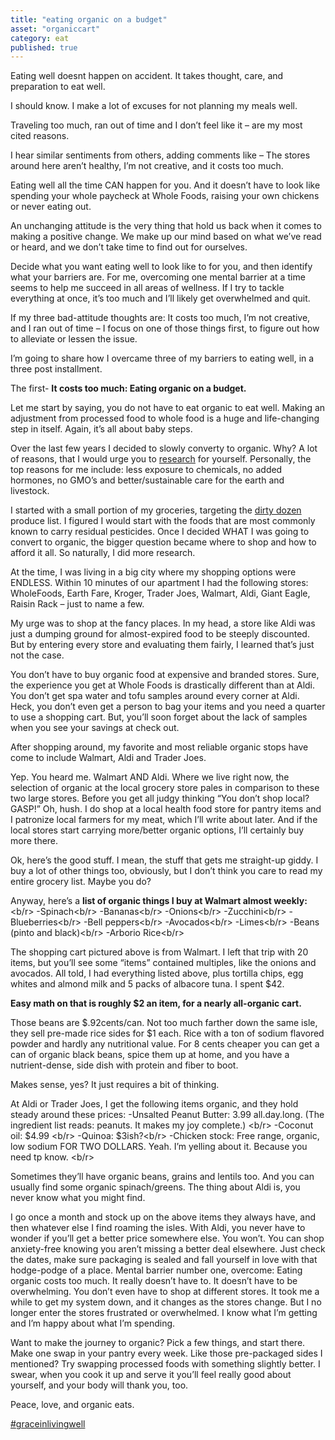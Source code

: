 ```yaml
---
title: "eating organic on a budget"
asset: "organiccart" 
category: eat
published: true
---
```


Eating well doesnt happen on accident. It takes thought, care, and preparation to eat well.

I should know. I make a lot of excuses for not planning my meals well.

Traveling too much, ran out of time and I don’t feel like it – are my most cited reasons.

I hear similar sentiments from others, adding comments like – The stores around here aren’t healthy, I’m not creative, and it costs too much.

Eating well all the time CAN happen for you. And it doesn’t have to look like spending your whole paycheck at Whole Foods, raising your own chickens or never eating out.

An unchanging attitude is the very thing that hold us back when it comes to making a positive change. We make up our mind based on what we’ve read or heard, and we don’t take time to find out for ourselves.

Decide what you want eating well to look like to for you, and then identify what your barriers are. For me, overcoming one mental barrier at a time seems to help me succeed in all areas of wellness. If I try to tackle everything at once, it’s too much and I’ll likely get overwhelmed and quit.

If my three bad-attitude thoughts are: It costs too much, I’m not creative, and I ran out of time – I focus on one of those things first, to figure out how to alleviate or lessen the issue. 

I’m going to share how I overcame three of my barriers to eating well, in a three post installment. 

The first- **It costs too much: Eating organic on a budget.**

Let me start by saying, you do not have to eat organic to eat well. Making an adjustment from processed food to whole food is a huge and life-changing step in itself. Again, it’s all about baby steps.

Over the last few years I decided to slowly converty to organic. Why? A lot of reasons, that I would urge you to [research]( http://www.mayoclinic.org/healthy-lifestyle/nutrition-and-healthy-eating/in-depth/organic-food/art-20043880?pg=1) for yourself. Personally, the top reasons for me include: less exposure to chemicals, no added hormones, no GMO’s and better/sustainable care for the earth and livestock.

I started with a small portion of my groceries, targeting the [dirty dozen](https://www.ewg.org/foodnews/list.php) produce list. I figured I would start with the foods that are most commonly known to carry residual pesticides. Once I decided WHAT I was going to convert to organic, the bigger question became where to shop and how to afford it all. So naturally, I did more research.

At the time, I was living in a big city where my shopping options were ENDLESS. Within 10 minutes of our apartment I had the following stores: WholeFoods, Earth Fare, Kroger, Trader Joes, Walmart, Aldi, Giant Eagle, Raisin Rack – just to name a few.

My urge was to shop at the fancy places. In my head, a store like Aldi was just a dumping ground for almost-expired food to be steeply discounted. But by entering every store and evaluating them fairly, I learned that’s just not the case. 

You don’t have to buy organic food at expensive and branded stores. Sure, the experience you get at Whole Foods is drastically different than at Aldi. You don’t get spa water and tofu samples around every corner at Aldi. Heck, you don’t even get a person to bag your items and you need a quarter to use a shopping cart. But, you’ll soon forget about the lack of samples when you see your savings at check out.

After shopping around, my favorite and most reliable organic stops have come to include Walmart, Aldi and Trader Joes. 

Yep. You heard me. Walmart AND Aldi. Where we live right now, the selection of organic at the local grocery store pales in comparison to these two large stores. Before you get all judgy thinking “You don’t shop local? GASP!” Oh, hush. I do shop at a local health food store for pantry items and I patronize local farmers for my meat, which I’ll write about later. And if the local stores start carrying more/better organic options, I’ll certainly buy more there.

Ok, here’s the good stuff. I mean, the stuff that gets me straight-up giddy. I buy a lot of other things too, obviously, but I don’t think you care to read my entire grocery list. Maybe you do? 

Anyway, here’s a **list of organic things I buy at Walmart almost weekly:** <b/r>
-Spinach<b/r>
-Bananas<b/r>
-Onions<b/r>
-Zucchini<b/r>
-Blueberries<b/r>
-Bell peppers<b/r>
-Avocados<b/r>
-Limes<b/r>
-Beans (pinto and black)<b/r>
-Arborio Rice<b/r>

The shopping cart pictured above is from Walmart. I left that trip with 20 items, but you’ll see some “items” contained multiples, like the onions and avocados. All told, I had everything listed above, plus tortilla chips, egg whites and almond milk and 5 packs of albacore tuna. I spent $42. 

**Easy math on that is roughly $2 an item, for a nearly all-organic cart.**

Those beans are $.92cents/can. Not too much farther down the same isle, they sell pre-made rice sides for $1 each. Rice with a ton of sodium flavored powder and hardly any nutritional value. For 8 cents cheaper you can get a can of organic black beans, spice them up at home, and you have a nutrient-dense, side dish with protein and fiber to boot.  

Makes sense, yes? It just requires a bit of thinking. 

At Aldi or Trader Joes, I get the following items organic, and they hold steady around these prices:
-Unsalted Peanut Butter: 3.99 all.day.long. (The ingredient list reads: peanuts. It makes my joy complete.) <b/r>
-Coconut oil: $4.99 <b/r>
-Quinoa: $3ish?<b/r>
-Chicken stock: Free range, organic, low sodium FOR TWO DOLLARS. Yeah. I’m yelling about it. Because you need tp know. <b/r>

Sometimes they’ll have organic beans, grains and lentils too. And you can usually find some organic spinach/greens. The thing about Aldi is, you never know what you might find. 

I go once a month and stock up on the above items they always have, and then whatever else I find roaming the isles. With Aldi, you never have to wonder if you’ll get a better price somewhere else. You won’t. You can shop anxiety-free knowing you aren’t missing a better deal elsewhere. Just check the dates, make sure packaging is sealed and fall yourself in love with that hodge-podge of a place. 
Mental barrier number one, overcome: Eating organic costs too much. It really doesn’t have to. It doesn’t have to be overwhelming. You don’t even have to shop at different stores.  It took me a while to get my system down, and it changes as the stores change. But I no longer enter the stores frustrated or overwhelmed. I know what I’m getting and I’m happy about what I’m spending.

Want to make the journey to organic? Pick a few things, and start there. Make one swap in your pantry every week. Like those pre-packaged sides I mentioned? Try swapping processed foods with something slightly better. I swear, when you cook it up and serve it you’ll feel really good about yourself, and your body will thank you, too. 

Peace, love, and organic eats.

[#graceinlivingwell](https://www.instagram.com/explore/tags/graceinlivingwell/) 






